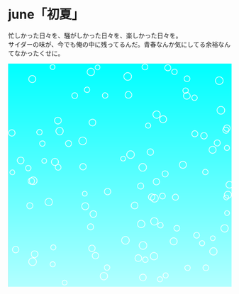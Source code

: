 # june「初夏」
忙しかった日々を、騒がしかった日々を、楽しかった日々を。  
サイダーの味が、今でも俺の中に残ってるんだ。青春なんか気にしてる余裕なんてなかったくせに。  

<img src="./frame/20230718153211.png">
